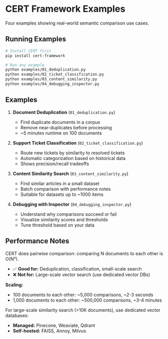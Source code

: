 # CERT Framework Examples

Four examples showing real-world semantic comparison use cases.

## Running Examples

```bash
# Install CERT first
pip install cert-framework

# Run any example
python examples/01_deduplication.py
python examples/02_ticket_classification.py
python examples/03_content_similarity.py
python examples/04_debugging_inspector.py
```

## Examples

1. **Document Deduplication** (`01_deduplication.py`)
   - Find duplicate documents in a corpus
   - Remove near-duplicates before processing
   - ~5 minutes runtime on 100 documents

2. **Support Ticket Classification** (`02_ticket_classification.py`)
   - Route new tickets by similarity to resolved tickets
   - Automatic categorization based on historical data
   - Shows precision/recall tradeoffs

3. **Content Similarity Search** (`03_content_similarity.py`)
   - Find similar articles in a small dataset
   - Batch comparison with performance notes
   - Suitable for datasets up to ~1000 items

4. **Debugging with Inspector** (`04_debugging_inspector.py`)
   - Understand why comparisons succeed or fail
   - Visualize similarity scores and thresholds
   - Tune threshold based on your data

## Performance Notes

CERT does pairwise comparison: comparing N documents to each other is O(N²).

- ✅ **Good for:** Deduplication, classification, small-scale search
- ❌ **Not for:** Large-scale vector search (use dedicated vector DBs)

**Scaling:**
- 100 documents to each other: ~5,000 comparisons, ~2-3 seconds
- 1,000 documents to each other: ~500,000 comparisons, ~3-4 minutes

For large-scale similarity search (>10K documents), use dedicated vector databases:
- **Managed:** Pinecone, Weaviate, Qdrant
- **Self-hosted:** FAISS, Annoy, Milvus

